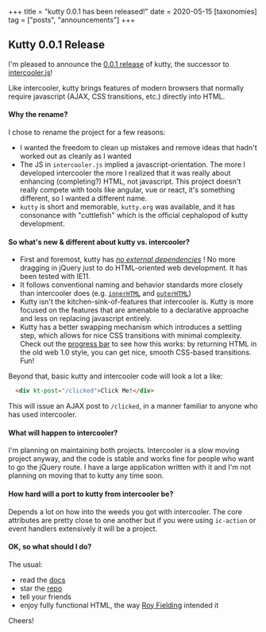 +++
title = "kutty 0.0.1 has been released!"
date = 2020-05-15
[taxonomies]
tag = ["posts", "announcements"]
+++

## Kutty 0.0.1 Release

I'm pleased to announce the [0.0.1 release](https://unpkg.com/browse/kutty.org@0.0.1/) of kutty, the successor
to [intercooler.js](http://intercoolerjs.org)!

Like intercooler, kutty brings features of modern browsers that normally require javascript (AJAX, CSS transitions, etc.) 
directly into HTML.

#### Why the rename?

I chose to rename the project for a few reasons:

* I wanted the freedom to clean up mistakes and remove ideas that hadn't worked out as cleanly as I wanted
* The JS in `intercooler.js` implied a javascript-orientation.  The more I developed intercooler the more I realized
  that it was really about enhancing (completing?) HTML, not javascript.  This project doesn't really compete with tools 
  like angular, vue or react, it's something different, so I wanted a different name.
* `kutty` is short and memorable, `kutty.org` was available, and it has consonance with "cuttlefish" which is the
  official cephalopod of kutty development.

#### So what's new & different about kutty vs. intercooler?

* First and foremost, kutty has [*no external dependencies*](https://github.com/bigskysoftware/kutty/blob/master/package.json) !
  No more dragging in jQuery just to do HTML-oriented web development.  It has been tested with IE11.
* It follows conventional naming and behavior standards more closely than intercooler does (e.g. [`innerHTML`](/attributes/kt-swap) and [`outerHTML`](/attributes/kt-swap))
* Kutty isn't the kitchen-sink-of-features that intercooler is.  Kutty is more focused on the features that are amenable 
  to a declarative approache and less on replacing javascript entirely.
* Kutty has a better swapping mechanism which introduces a settling step, which allows for nice CSS transitions
  with minimal complexity.  Check out the [progress bar](@/examples/progress-bar.md) to see how this works: by returning
  HTML in the old web 1.0 style, you can get nice, smooth CSS-based transitions.  Fun!

Beyond that, basic kutty and intercooler code will look a lot a like:

```html
  <div kt-post="/clicked">Click Me!</div>
```

This will issue an AJAX post to `/clicked`, in a manner familiar to anyone who has used intercooler.

#### What will happen to intercooler?

I'm planning on maintaining both projects.  Intercooler is a slow moving project anyway, and the code is stable and
works fine for people who want to go the jQuery route.  I have a large application written with it and I'm not planning
on moving that to kutty any time soon.

#### How hard will a port to kutty from intercooler be?

Depends a lot on how into the weeds you got with intercooler.  The core attributes are pretty close to one another
but if you were using `ic-action` or event handlers extensively it will be a project.

#### OK, so what should I do?

The usual:

* read the [docs](@/docs.md)
* star the [repo](https://github.com/bigskysoftware/kutty)
* tell your friends
* enjoy fully functional HTML, the way [Roy Fielding](https://en.wikipedia.org/wiki/Representational_State_Transfer) intended it

Cheers!
